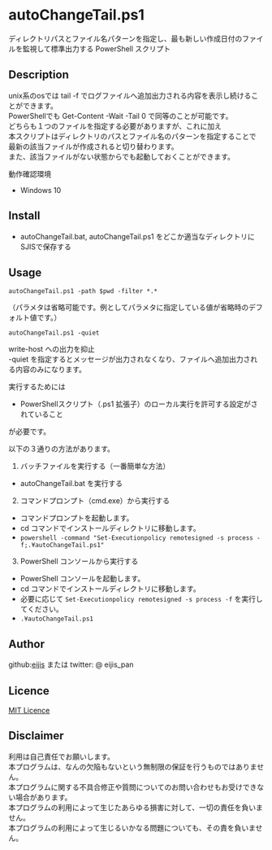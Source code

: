 autoChangeTail.ps1
====

ディレクトリパスとファイル名パターンを指定し、最も新しい作成日付のファイルを監視して標準出力する PowerShell スクリプト

## Description

unix系のosでは tail -f でログファイルへ追加出力される内容を表示し続けることができます。<br>
PowerShellでも Get-Content -Wait -Tail 0 で同等のことが可能です。<br>
どちらも１つのファイルを指定する必要がありますが、これに加え<br>
本スクリプトはディレクトリのパスとファイル名のパターンを指定することで<br>
最新の該当ファイルが作成されると切り替わります。<br>
また、該当ファイルがない状態からでも起動しておくことができます。

動作確認環境
- Windows 10

## Install

- autoChangeTail.bat, autoChangeTail.ps1 をどこか適当なディレクトリにSJISで保存する

## Usage

```
autoChangeTail.ps1 -path $pwd -filter *.*
```
（パラメタは省略可能です。例としてパラメタに指定している値が省略時のデフォルト値です。）

```
autoChangeTail.ps1 -quiet
```
write-host への出力を抑止<br>
-quiet を指定するとメッセージが出力されなくなり、ファイルへ追加出力される内容のみになります。

実行するためには
- PowerShellスクリプト（.ps1 拡張子）のローカル実行を許可する設定がされていること

が必要です。

以下の３通りの方法があります。

1. バッチファイルを実行する（一番簡単な方法）
- autoChangeTail.bat を実行する

2. コマンドプロンプト（cmd.exe）から実行する
- コマンドプロンプトを起動します。
- cd コマンドでインストールディレクトリに移動します。
- `powershell -command "Set-Executionpolicy remotesigned -s process -f;.¥autoChangeTail.ps1"`

3. PowerShell コンソールから実行する
- PowerShell コンソールを起動します。
- cd コマンドでインストールディレクトリに移動します。
- 必要に応じて `Set-Executionpolicy remotesigned -s process -f` を実行してください。
- `.¥autoChangeTail.ps1`

## Author

github:[eijis](https://github.com/eijis-pan)  または twitter: @ eijis_pan

## Licence

[MIT Licence](https://github.com/eijis-pan/tkchVrcVaNiiUtils/LICENCE.txt) 

## Disclaimer

利用は自己責任でお願いします。<br>
本プログラムは、なんの欠陥もないという無制限の保証を行うものではありません。<br>
本プログラムに関する不具合修正や質問についてのお問い合わせもお受けできない場合があります。<br>
本プログラムの利用によって生じたあらゆる損害に対して、一切の責任を負いません。<br>
本プログラムの利用によって生じるいかなる問題についても、その責を負いません。
